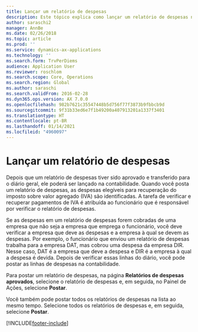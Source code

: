 ```yaml
---
title: Lançar um relatório de despesas
description: Este tópico explica como lançar um relatório de despesas na contabilidade.
author: saraschi2
manager: AnnBe
ms.date: 02/26/2018
ms.topic: article
ms.prod: ''
ms.service: dynamics-ax-applications
ms.technology: ''
ms.search.form: TrvPerDiems
audience: Application User
ms.reviewer: roschlom
ms.search.scope: Core, Operations
ms.search.region: Global
ms.author: saraschi
ms.search.validFrom: 2016-02-28
ms.dyn365.ops.version: AX 7.0.0
ms.openlocfilehash: 982b7621c35547448b5d756f77f3873b9fbbcb9d
ms.sourcegitcommit: 9f31b33ed6e7f1b49200a407913201a1337f3401
ms.translationtype: HT
ms.contentlocale: pt-BR
ms.lasthandoff: 01/14/2021
ms.locfileid: "4960097"
---
```

# <a name="post-an-expense-report"></a>Lançar um relatório de despesas

Depois que um relatório de despesas tiver sido aprovado e transferido para o diário geral, ele poderá ser lançado na contabilidade. Quando você posta um relatório de despesas, as despesas elegíveis para recuperação do imposto sobre valor agregado (IVA) são identificadas. A tarefa de verificar e recuperar pagamentos de IVA é atribuída ao funcionário que é responsável por verificar o relatório de despesas.

Se as despesas em um relatório de despesas forem cobradas de uma empresa que não seja a empresa que emprega o funcionário, você deve verificar a empresa que deve as despesas e a empresa à qual se devem as despesas. Por exemplo, o funcionário que enviou um relatório de despesas trabalha para a empresa DAT, mas cobrou uma despesa da empresa DIR. Nesse caso, DAT é a empresa que deve a despesa e DIR é a empresa à qual a despesa é devida. Depois de verificar essas linhas do diário, você pode postar as linhas de despesas na contabilidade.

Para postar um relatório de despesas, na página **Relatórios de despesas aprovados**, selecione o relatório de despesas e, em seguida, no Painel de Ações, selecione **Postar**.

Você também pode postar todos os relatórios de despesas na lista ao mesmo tempo. Selecione todos os relatórios de despesas e, em seguida, selecione **Postar**.


[!INCLUDE[footer-include](../includes/footer-banner.md)]